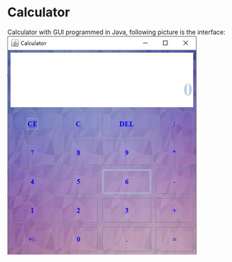 # Calculator
Calculator with GUI programmed in Java, following picture is the interface:
![Image](https://github.com/LuoWei1025/Calculator/blob/master/images/cal.jpg)
